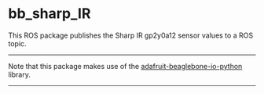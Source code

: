 bb_sharp_IR
==========

This ROS package publishes the Sharp IR gp2y0a12 sensor values to a ROS topic.

-----------

Note that this package makes use of the [adafruit-beaglebone-io-python](https://github.com/adafruit/adafruit-beaglebone-io-python) library.

---------
